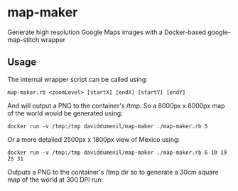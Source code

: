 # map-maker
Generate high resolution Google Maps images with a Docker-based google-map-stitch wrapper

## Usage

The internal wrapper script can be called using:

```console
map-maker.rb <zoomLevel> [startX] [endX] [startY] [endY]
```

And will output a PNG to the container's /tmp.  So a 8000px x 8000px map of the world would be generated using:

```console
docker run -v /tmp:/tmp daviddumenil/map-maker ./map-maker.rb 5
```

Or a more detailed 2500px x 1800px view of Mexico using:

```console
docker run -v /tmp:/tmp daviddumenil/map-maker ./map-maker.rb 6 10 19 25 31
```

 Outputs a PNG to the container's /tmp dir so to generate a 30cm square map of the world at 300 DPI run:

